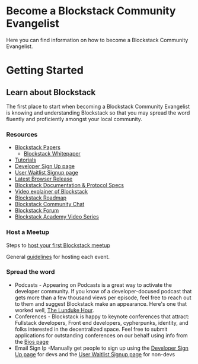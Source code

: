 # Become a Blockstack Community Evangelist

Here you can find information on how to become a Blockstack Community Evangelist.

# Getting Started

## Learn about Blockstack

The first place to start when becoming a Blockstack Community Evangelist is knowing and understanding Blockstack so that you may spread the word fluently and proficiently amongst your local community.

### Resources

* [Blockstack Papers](https://blockstack.org/papers)
  * [Blockstack Whitepaper](https://blockstack.org/whitepaper.pdf)
* [Tutorials](https://blockstack.org/tutorials)
* [Developer Sign Up page](https://blockstack.org/developers)
* [User Waitlist Signup page](https://blockstack.org/users)
* [Latest Browser Release](https://github.com/blockstack/blockstack-browser/releases)
* [Blockstack Documentation & Protocol Specs](https://github.com/blockstack/blockstack)
* [Video explainer of Blockstack](https://pusher.com/sessions/meetup/js-monthly-london/decentralizing-the-internet-with-serverless-single-page-javascript-apps)
* [Blockstack Roadmap](https://blockstack.org/roadmap)
* [Blockstack Community Chat](chat.blockstack.org)
* [Blockstack Forum](forum.blockstack.org)
* [Blockstack Academy Video Series](https://www.youtube.com/playlist?list=PLXS8JJHIn4nEv_LcXIaklH_QAZaDEVD8q)

### Host a Meetup

Steps to [host your first Blockstack meetup](https://github.com/blockstack/blockstack/blob/master/community/meetup.md)

General [guidelines](/events/events-guidelines.md) for hosting each event.

### Spread the word

* Podcasts - Appearing on Podcasts is a great way to activate the developer community. If you know of a developer-docused podcast that gets more than a few thousand views per episode, feel free to reach out to them and suggest Blockstack make an appearance. Here's one that worked well, [The Lunduke Hour](https://www.youtube.com/watch?v=i1fThdPbAEA&t=226s).
* Conferences - Blockstack is happy to keynote conferences that attract: Fullstack developers, Front end developers, cypherpunks, identity, and folks interested in the decentralized space. Feel free to submit applications for outstanding conferences on our behalf using info from the [Bios page](https://github.com/blockstack/blockstack/blob/master/media/bios.md)
* Email Sign Ip -Manually get people to sign up using the [Developer Sign Up page](https://blockstack.org/developers) for devs and the [User Waitlist Signup page](https://blockstack.org/users) for non-devs
